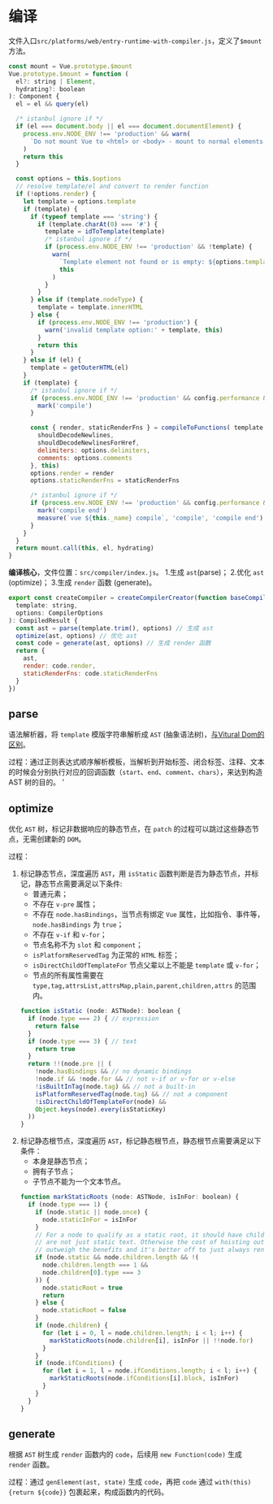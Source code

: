 # 编译

文件入口`src/platforms/web/entry-runtime-with-compiler.js`，定义了`$mount`方法。
```javascript
const mount = Vue.prototype.$mount
Vue.prototype.$mount = function (
  el?: string | Element,
  hydrating?: boolean
): Component {
  el = el && query(el)

  /* istanbul ignore if */
  if (el === document.body || el === document.documentElement) {
    process.env.NODE_ENV !== 'production' && warn(
      `Do not mount Vue to <html> or <body> - mount to normal elements instead.`
    )
    return this
  }

  const options = this.$options
  // resolve template/el and convert to render function
  if (!options.render) {
    let template = options.template
    if (template) {
      if (typeof template === 'string') {
        if (template.charAt(0) === '#') {
          template = idToTemplate(template)
          /* istanbul ignore if */
          if (process.env.NODE_ENV !== 'production' && !template) {
            warn(
              `Template element not found or is empty: ${options.template}`,
              this
            )
          }
        }
      } else if (template.nodeType) {
        template = template.innerHTML
      } else {
        if (process.env.NODE_ENV !== 'production') {
          warn('invalid template option:' + template, this)
        }
        return this
      }
    } else if (el) {
      template = getOuterHTML(el)
    }
    if (template) {
      /* istanbul ignore if */
      if (process.env.NODE_ENV !== 'production' && config.performance && mark) {
        mark('compile')
      }

      const { render, staticRenderFns } = compileToFunctions( template, {
        shouldDecodeNewlines,
        shouldDecodeNewlinesForHref,
        delimiters: options.delimiters,
        comments: options.comments
      }, this)
      options.render = render
      options.staticRenderFns = staticRenderFns

      /* istanbul ignore if */
      if (process.env.NODE_ENV !== 'production' && config.performance && mark) {
        mark('compile end')
        measure(`vue ${this._name} compile`, 'compile', 'compile end')
      }
    }
  }
  return mount.call(this, el, hydrating)
}
```

**编译核心**，文件位置：`src/compiler/index.js`。
1.生成 `ast`(parse)；
2.优化 `ast` (optimize)；
3.生成 `render` 函数 (generate)。
```javascript
export const createCompiler = createCompilerCreator(function baseCompile (
  template: string,
  options: CompilerOptions
): CompiledResult {
  const ast = parse(template.trim(), options) // 生成 ast
  optimize(ast, options) // 优化 ast
  const code = generate(ast, options) // 生成 render 函数
  return {
    ast,
    render: code.render,
    staticRenderFns: code.staticRenderFns
  }
})
```

## parse

语法解析器，将 `template` 模版字符串解析成 `AST` (抽象语法树)，[与Vitural Dom的区别]()。

过程：通过正则表达式顺序解析模板，当解析到开始标签、闭合标签、注释、文本的时候会分别执行对应的回调函数（`start`、`end`、`comment`、`chars`），来达到构造 AST 树的目的。
'
## optimize

优化 `AST` 树，标记非数据响应的静态节点，在 `patch` 的过程可以跳过这些静态节点，无需创建新的 `DOM`。

过程：
1. 标记静态节点，深度遍历 `AST`，用 `isStatic` 函数判断是否为静态节点，并标记，静态节点需要满足以下条件:
    * 普通元素；
    * 不存在 `v-pre` 属性；
    * 不存在 `node.hasBindings`，当节点有绑定 `Vue` 属性，比如指令、事件等，`node.hasBindings` 为  `true`；
    * 不存在 `v-if` 和 `v-for`；
    * 节点名称不为 `slot` 和 `component`；
    * `isPlatformReservedTag` 为正常的 `HTML` 标签；
    * `isDirectChildOfTemplateFor` 节点父辈以上不能是 `template` 或 `v-for`；
    * 节点的所有属性需要在 `type,tag,attrsList,attrsMap,plain,parent,children,attrs` 的范围内。
    ```javascript
    function isStatic (node: ASTNode): boolean {
      if (node.type === 2) { // expression
        return false
      }
      if (node.type === 3) { // text
        return true
      }
      return !!(node.pre || (
        !node.hasBindings && // no dynamic bindings
        !node.if && !node.for && // not v-if or v-for or v-else
        !isBuiltInTag(node.tag) && // not a built-in
        isPlatformReservedTag(node.tag) && // not a component
        !isDirectChildOfTemplateFor(node) &&
        Object.keys(node).every(isStaticKey)
      ))
    }
    ```
2. 标记静态根节点，深度遍历 `AST`，标记静态根节点，静态根节点需要满足以下条件：
    * 本身是静态节点；
    * 拥有子节点；
    * 子节点不能为一个文本节点。
    ```javascript
    function markStaticRoots (node: ASTNode, isInFor: boolean) {
      if (node.type === 1) {
        if (node.static || node.once) {
          node.staticInFor = isInFor
        }
        // For a node to qualify as a static root, it should have children that
        // are not just static text. Otherwise the cost of hoisting out will
        // outweigh the benefits and it's better off to just always render it fresh.
        if (node.static && node.children.length && !(
          node.children.length === 1 &&
          node.children[0].type === 3
        )) {
          node.staticRoot = true
          return
        } else {
          node.staticRoot = false
        }
        if (node.children) {
          for (let i = 0, l = node.children.length; i < l; i++) {
            markStaticRoots(node.children[i], isInFor || !!node.for)
          }
        }
        if (node.ifConditions) {
          for (let i = 1, l = node.ifConditions.length; i < l; i++) {
            markStaticRoots(node.ifConditions[i].block, isInFor)
          }
        }
      }
    }
    ```

## generate

根据 `AST` 树生成 `render` 函数内的 `code`，后续用 `new Function(code)` 生成 `render` 函数。

过程：通过 `genElement(ast, state)` 生成 `code`，再把 `code` 通过 `with(this){return ${code}}` 包裹起来，构成函数内的代码。
